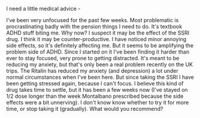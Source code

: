 I need a little medical advice -

I've been very unfocused for the past few weeks. Most problematic is procrastinating badly with the pension things I need to do. It's textbook ADHD stuff biting me.
Why now? I suspect it may be the effect of the SSRI drug. I think it may be counter-productive. I have noticed minor annoying side effects, so it's definitely affecting me. But it seems to be amplifying the problem side of ADHD. Since I started on it I've been finding it harder than ever to stay focused, very prone to getting distracted. 
It's meant to be reducing my anxiety, but that's only been a real problem recently on the UK trips. The Ritalin has reduced my anxiety (and depression) a lot under normal circumstances when I've been here. But since taking the SSRI I have been getting stressed again, because I can't focus. 
I believe this kind of drug takes time to settle, but it has been a few weeks now (I've stayed on 1/2 dose longer than the week Montalbano prescribed because the side effects were a bit unnerving). I don't know know whether to try it for more time, or stop taking it (gradually). 
What would you recommend?

